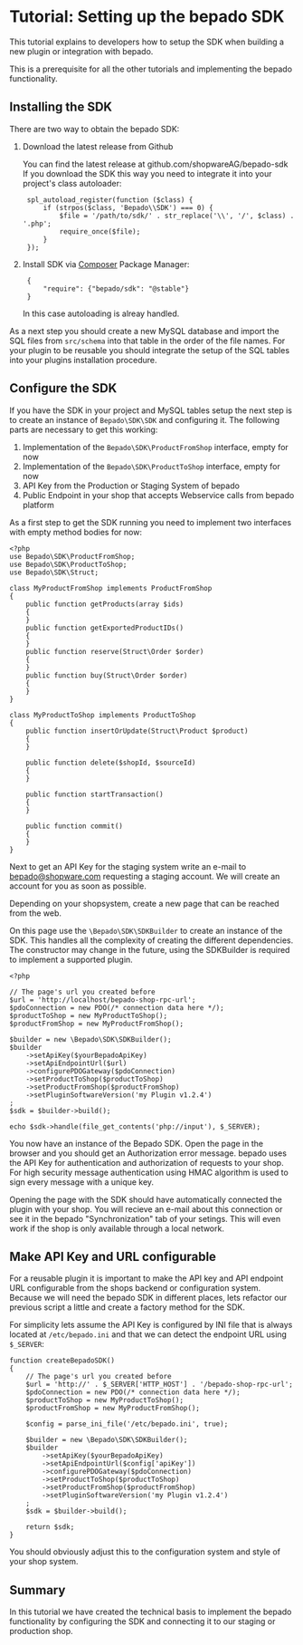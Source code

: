 # Tutorial: Setting up the bepado SDK

This tutorial explains to developers how to setup the SDK when building a new
plugin or integration with bepado.

This is a prerequisite for all the other tutorials and implementing
the bepado functionality.

## Installing the SDK

There are two way to obtain the bepado SDK:

1. Download the latest release from Github

   You can find the latest release at github.com/shopwareAG/bepado-sdk
   If you download the SDK this way you need to integrate it into
   your project's class autoloader:

        spl_autoload_register(function ($class) {
            if (strpos($class, 'Bepado\\SDK') === 0) {
                $file = '/path/to/sdk/' . str_replace('\\', '/', $class) . '.php';
                require_once($file);
            }
        });

2. Install SDK via [Composer](http://getcomposer.org) Package Manager:

        {
            "require": {"bepado/sdk": "@stable"}
        }

    In this case autoloading is alreay handled.

As a next step you should create a new MySQL database and import the SQL files
from `src/schema` into that table in the order of the file names. For your
plugin to be reusable you should integrate the setup of the SQL tables into
your plugins installation procedure.

## Configure the SDK

If you have the SDK in your project and MySQL tables setup the next step is to
create an instance of `Bepado\SDK\SDK` and configuring it. The following
parts are necessary to get this working:

1. Implementation of the `Bepado\SDK\ProductFromShop` interface, empty for now
2. Implementation of the `Bepado\SDK\ProductToShop` interface, empty for now
3. API Key from the Production or Staging System of bepado
4. Public Endpoint in your shop that accepts Webservice calls from bepado platform

As a first step to get the SDK running you need to implement two interfaces
with empty method bodies for now:

    <?php
    use Bepado\SDK\ProductFromShop;
    use Bepado\SDK\ProductToShop;
    use Bepado\SDK\Struct;

    class MyProductFromShop implements ProductFromShop
    {
        public function getProducts(array $ids)
        {
        }
        public function getExportedProductIDs()
        {
        }
        public function reserve(Struct\Order $order)
        {
        }
        public function buy(Struct\Order $order)
        {
        }
    }

    class MyProductToShop implements ProductToShop
    {
        public function insertOrUpdate(Struct\Product $product)
        {
        }

        public function delete($shopId, $sourceId)
        {
        }

        public function startTransaction()
        {
        }

        public function commit()
        {
        }
    }

Next to get an API Key for the staging system write an e-mail to bepado@shopware.com
requesting a staging account. We will create an account for you as soon as possible.

Depending on your shopsystem, create a new page that can be reached from the web.

On this page use the `\Bepado\SDK\SDKBuilder` to create an instance of the SDK. This handles
all the complexity of creating the different dependencies. The constructor may
change in the future, using the SDKBuilder is required to implement a supported
plugin.

    <?php

    // The page's url you created before
    $url = 'http://localhost/bepado-shop-rpc-url';
    $pdoConnection = new PDO(/* connection data here */);
    $productToShop = new MyProductToShop();
    $productFromShop = new MyProductFromShop();

    $builder = new \Bepado\SDK\SDKBuilder();
    $builder
        ->setApiKey($yourBepadoApiKey)
        ->setApiEndpointUrl($url)
        ->configurePDOGateway($pdoConnection)
        ->setProductToShop($productToShop)
        ->setProductFromShop($productFromShop)
        ->setPluginSoftwareVersion('my Plugin v1.2.4')
    ;
    $sdk = $builder->build();

    echo $sdk->handle(file_get_contents('php://input'), $_SERVER);

You now have an instance of the Bepado SDK. Open the page in the browser and
you should get an Authorization error message.  bepado uses the API Key for
authentication and authorization of requests to your shop. For high security
message authentication using HMAC algorithm is used to sign every message with
a unique key.

Opening the page with the SDK should have automatically connected the plugin with
your shop. You will recieve an e-mail about this connection or see it in the bepado
"Synchronization" tab of your setings. This will even work if the shop is only
available through a local network.

## Make API Key and URL configurable

For a reusable plugin it is important to make the API key and API endpoint URL
configurable from the shops backend or configuration system. Because we will
need the bepado SDK in different places, lets refactor our previous script a
little and create a factory method for the SDK.

For simplicity lets assume the API Key is configured by INI file that is
always located at `/etc/bepado.ini` and that we can detect the endpoint
URL using `$_SERVER`:

    function createBepadoSDK()
    {
        // The page's url you created before
        $url = 'http://' . $_SERVER['HTTP_HOST'] . '/bepado-shop-rpc-url';
        $pdoConnection = new PDO(/* connection data here */);
        $productToShop = new MyProductToShop();
        $productFromShop = new MyProductFromShop();

        $config = parse_ini_file('/etc/bepado.ini', true);

        $builder = new \Bepado\SDK\SDKBuilder();
        $builder
            ->setApiKey($yourBepadoApiKey)
            ->setApiEndpointUrl($config['apiKey'])
            ->configurePDOGateway($pdoConnection)
            ->setProductToShop($productToShop)
            ->setProductFromShop($productFromShop)
            ->setPluginSoftwareVersion('my Plugin v1.2.4')
        ;
        $sdk = $builder->build();

        return $sdk;
    }

You should obviously adjust this to the configuration system and style of your
shop system.

## Summary

In this tutorial we have created the technical basis to implement
the bepado functionality by configuring the SDK and connecting
it to our staging or production shop.

